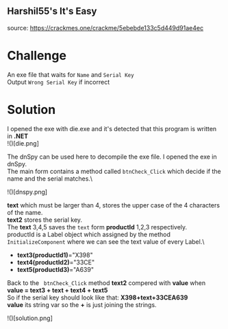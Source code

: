 ## Harshil55's It's Easy
source: https://crackmes.one/crackme/5ebebde133c5d449d91ae4ec

# Challenge

An exe file that waits for `Name` and `Serial Key`\
Output `Wrong Serial Key` if incorrect

# Solution

I opened the exe with die.exe and it's detected that this program is written in __.NET__\
!()[die.png]

The dnSpy can be used here to decompile the exe file. I opened the exe in dnSpy.\
The main form contains a method called `btnCheck_Click` which decide if the name and the serial matches.\

!()[dnspy.png]

__text__ which must be larger than 4, stores the upper case of the 4 characters of the name.\
__text2__ stores the serial key.\
The __text__ 3,4,5 saves the `text` form __productId__ 1,2,3  respectively.\
productId is a Label object which assigned by the method `InitializeComponent` where we can see the text value of every Label.\
* __text3(productId1)__="X398"
* __text4(productId2)__="33CE"
* __text5(productId3)__="A639"

Back to the ` btnCheck_Click` method __text2__ compered with __value__ when __value = text3 + text + text4 + text5__\
So if the serial key should look like that: __X398+text+33CEA639__\
__value__ its string var so the __+__ is just joining the strings.

!()[solution.png]
